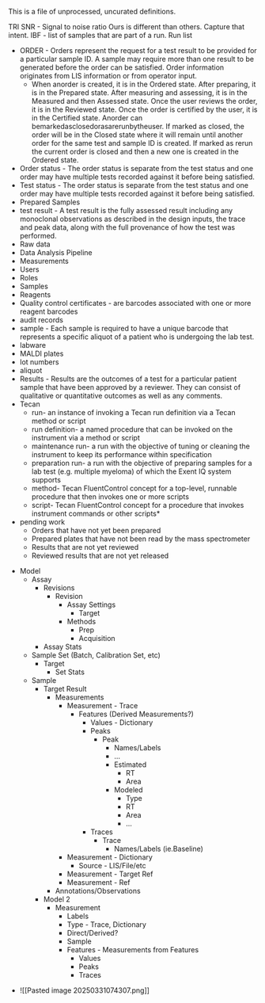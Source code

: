 
This is a file of unprocessed, uncurated definitions.

TRI
SNR - Signal to noise ratio Ours is different than others. Capture that intent.
IBF - list of samples that are part of a run. Run list

* ORDER - Orders represent the request for a test result to be provided for a particular sample ID. A sample may require more than one result to be generated before the order can be satisfied. Order information originates from LIS information or from operator input.
	* When anorder is created, it is in the Ordered state. After preparing, it is in the Prepared state. After measuring and assessing, it is in the Measured and then Assessed state. Once the user reviews the order, it is in the Reviewed state. Once the order is certified by the user, it is in the Certified state. Anorder can bemarkedasclosedorasarerunbytheuser. If marked as closed, the order will be in the Closed state where it will remain until another order for the same test and sample ID is created. If marked as rerun the current order is closed and then a new one is created in the Ordered state.
* Order status - The order status is separate from the test status and one order may have multiple tests recorded against it before being satisfied.
* Test status - The order status is separate from the test status and one order may have multiple tests recorded against it before being satisfied.
* Prepared Samples
* test result - A test result is the fully assessed result including any monoclonal observations as described in the design inputs, the trace and peak data, along with the full provenance of how the test was performed.
* Raw data
* Data Analysis Pipeline
* Measurements
* Users
* Roles
* Samples
* Reagents
* Quality control certificates - are barcodes associated with one or more reagent barcodes
* audit records
* sample - Each sample is required to have a unique barcode that represents a specific aliquot of a patient who is undergoing the lab test.
* labware
* MALDI plates
* lot numbers 
* aliquot
* Results - Results are the outcomes of a test for a particular patient sample that have been approved by a reviewer. They can consist of qualitative or quantitative outcomes as well as any comments. 
* Tecan
	* run- an instance of invoking a Tecan run definition via a Tecan method or script 
	* run definition- a named procedure that can be invoked on the instrument via a method or script
	* maintenance run- a run with the objective of tuning or cleaning the instrument to keep its performance within specification
	* preparation run- a run with the objective of preparing samples for a lab test (e.g. multiple myeloma) of which the Exent IQ system supports
	* method- Tecan FluentControl concept for a top-level, runnable procedure that then invokes one or more scripts
	* script- Tecan FluentControl concept for a procedure that invokes instrument commands or other scripts*
* pending work
	* Orders that have not yet been prepared 
	* Prepared plates that have not been read by the mass spectrometer 
	* Results that are not yet reviewed 
	* Reviewed results that are not yet released
- Model
	- Assay
		- Revisions
			- Revision
				- Assay Settings
					- Target
				- Methods
					- Prep
					- Acquisition
		- Assay Stats
	- Sample Set (Batch, Calibration Set, etc)
		- Target
			- Set Stats
	- Sample
		- Target Result
			- Measurements
				- Measurement - Trace
					- Features (Derived Measurements?)
						- Values - Dictionary
						- Peaks
							- Peak
								- Names/Labels
								- ...
								- Estimated
									- RT
									- Area
								- Modeled
									- Type
									- RT
									- Area
									- ...
						- Traces
							- Trace
								- Names/Labels (ie.Baseline)
				- Measurement - Dictionary
					- Source - LIS/File/etc
				- Measurement - Target Ref
				- Measurement - Ref
			- Annotations/Observations
		- Model 2
			- Measurement
				- Labels
				- Type - Trace, Dictionary
				- Direct/Derived?
				- Sample
				- Features - Measurements from Features
					- Values
					- Peaks
					- Traces





* ![[Pasted image 20250331074307.png]]